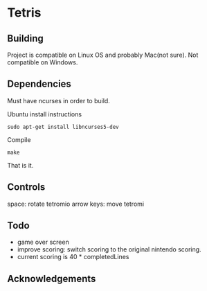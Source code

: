 # Tetris

## Building

Project is compatible on Linux OS and probably Mac(not sure).  Not compatible on Windows.

## Dependencies

Must have ncurses in order to build. 

Ubuntu install instructions

`
sudo apt-get install libncurses5-dev
`

Compile

`
make
`

That is it.

## Controls

space: rotate tetromio
arrow keys: move tetromi

## Todo

- game over screen
- improve scoring: switch scoring to the original nintendo scoring. 
- current scoring is 40 * completedLines

## Acknowledgements

